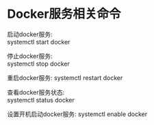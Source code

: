 # Docker服务相关命令
启动docker服务:  
systemctl start docker

停止docker服务:  
systemctl stop docker

重启docker服务:
systemctl restart docker

查看docker服务状态:  
systemctl status docker

设置开机启动docker服务:
systemctl enable docker
